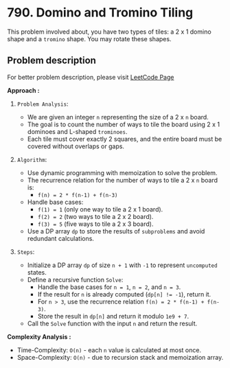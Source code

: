 # 790. Domino and Tromino Tiling

This problem involved about, you have two types of tiles: a 2 x 1 domino shape and a `tromino` shape. You may rotate these shapes.

## Problem description

For better problem description, please visit [LeetCode Page](https://leetcode.com/problems/domino-and-tromino-tiling/description)

**Approach :**<br/>

1. `Problem Analysis`:

    - We are given an integer `n` representing the size of a 2 x `n` board.
    - The goal is to count the number of ways to tile the board using 2 x 1 dominoes and L-shaped `trominoes`.
    - Each tile must cover exactly 2 squares, and the entire board must be covered without overlaps or gaps.

2. `Algorithm`:

    - Use dynamic programming with memoization to solve the problem.
    - The recurrence relation for the number of ways to tile a 2 x `n` board is:
        - `f(n) = 2 * f(n-1) + f(n-3)`
    - Handle base cases:
        - `f(1) = 1` (only one way to tile a 2 x 1 board).
        - `f(2) = 2` (two ways to tile a 2 x 2 board).
        - `f(3) = 5` (five ways to tile a 2 x 3 board).
    - Use a DP array `dp` to store the results of `subproblems` and avoid redundant calculations.

3. `Steps`:
    - Initialize a DP array `dp` of size `n + 1` with `-1` to represent `uncomputed` states.
    - Define a recursive function `Solve`:
        - Handle the base cases for `n = 1`, `n = 2`, and `n = 3`.
        - If the result for `n` is already computed (`dp[n] != -1`), return it.
        - For `n > 3`, use the recurrence relation `f(n) = 2 * f(n-1) + f(n-3)`.
        - Store the result in `dp[n]` and return it modulo `1e9 + 7`.
    - Call the `Solve` function with the input `n` and return the result.

**Complexity Analysis :**<br/>

-   Time-Complexity: `O(n)` - each `n` value is calculated at most once.
-   Space-Complexity: `O(n)` - due to recursion stack and memoization array.
